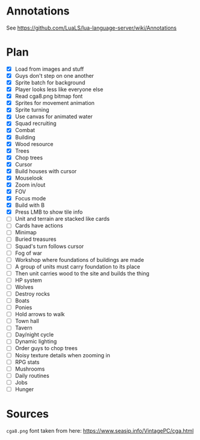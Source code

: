 # Annotations

See https://github.com/LuaLS/lua-language-server/wiki/Annotations

# Plan

 - [x] Load from images and stuff
 - [x] Guys don't step on one another
 - [x] Sprite batch for background
 - [x] Player looks less like everyone else
 - [x] Read cga8.png bitmap font
 - [x] Sprites for movement animation
 - [x] Sprite turning
 - [x] Use canvas for animated water
 - [x] Squad recruiting
 - [x] Combat
 - [x] Building
 - [x] Wood resource
 - [x] Trees
 - [x] Chop trees
 - [x] Cursor
 - [x] Build houses with cursor
 - [x] Mouselook
 - [x] Zoom in/out
 - [x] FOV
 - [x] Focus mode
 - [x] Build with B
 - [x] Press LMB to show tile info
 - [ ] Unit and terrain are stacked like cards
 - [ ] Cards have actions
 - [ ] Minimap
 - [ ] Buried treasures
 - [ ] Squad's turn follows cursor
 - [ ] Fog of war
 - [ ] Workshop where foundations of buildings are made
 - [ ] A group of units must carry foundation to its place
 - [ ] Then unit carries wood to the site and builds the thing
 - [ ] HP system
 - [ ] Wolves
 - [ ] Destroy rocks
 - [ ] Boats
 - [ ] Ponies
 - [ ] Hold arrows to walk
 - [ ] Town hall
 - [ ] Tavern
 - [ ] Day/night cycle
 - [ ] Dynamic lighting
 - [ ] Order guys to chop trees
 - [ ] Noisy texture details when zooming in
 - [ ] RPG stats
 - [ ] Mushrooms
 - [ ] Daily routines
 - [ ] Jobs
 - [ ] Hunger

# Sources

`cga8.png` font taken from here: https://www.seasip.info/VintagePC/cga.html